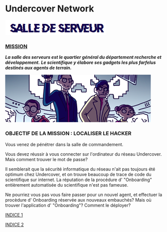 # Undercover Network

![image-20200824161237115](/assets/image-20200824161237115.png)

### <u>MISSION</u>

***La salle des serveurs est le quartier général du département recherche et développement.*** 
***Le scientifique y élabore ses gadgets les plus farfelus destinés aux agents de terrain.***

![image-20200824161301556](/assets/image-20200824161301556.png)

### OBJECTIF DE LA MISSION : LOCALISER LE HACKER

Vous venez de pénétrer dans la salle de commandement. 

Vous devez réussir à vous connecter sur l'ordinateur du réseau Undercover. Mais comment trouver le mot de passe?

Il semblerait que la sécurité informatique du réseau n'ait pas toujours été optimum chez Undercover, et on trouve beaucoup de trace de code du scientifique sur internet. La réputation de la procédure d' "Onboarding" entièrement automatisée du scientifique n'est pas fameuse.

Ne pourriez vous pas vous faire passer pour un nouvel agent, et effectuer la procèdure d' Onboarding réservée aux nouveaux embauchés? Mais où trouver l'application d' "Onboarding"? Comment le déployer?

[INDICE 1](https://undercovernetwork.github.io/indice1/)

[INDICE 2](https://undercovernetwork.github.io/indice2/)




